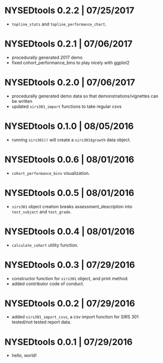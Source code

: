 # NYSEDtools 0.2.2 | 07/25/2017

* `topline_stats` and `topline_performance_chart`.

# NYSEDtools 0.2.1 | 07/06/2017

* procedurally generated 2017 demo
* fixed cohort_performance_bins to play nicely with ggplot2

# NYSEDtools 0.2.0 | 07/06/2017

* procedurally generated demo data so that demonstrations/vignettes can be written
* updated `sirs301_import` functions to take regular csvs


# NYSEDtools 0.1.0 | 08/05/2016

* running `sirs301()` will create a `sirs301$growth` data object.


# NYSEDtools 0.0.6 | 08/01/2016

* `cohort_performance_bins` visualization.


# NYSEDtools 0.0.5 | 08/01/2016

* `sirs301` object creation breaks assessment_description into `test_subject` and `test_grade`.


# NYSEDtools 0.0.4 | 08/01/2016

* `calculate_cohort` utility function.


# NYSEDtools 0.0.3 | 07/29/2016

* constructor function for `sirs301` object, and print method.
* added contributor code of conduct.


# NYSEDtools 0.0.2 | 07/29/2016

* added `sirs301_import_csvs`, a csv import function for SIRS 301 tested/not tested report data.


# NYSEDtools 0.0.1 | 07/29/2016

* hello, world!
